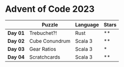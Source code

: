 # Advent of Code 2023

| 	            | Puzzle         	 | Language 	| Stars	|
|--------------|------------------|------------|----------	|
| **Day 01** 	 | Trebuchet?!    	 | Rust     	| **	|
| **Day 02** 	 | Cube Conundrum 	 | Scala 3  	| **	|
| **Day 03** 	 | Gear Ratios  	 | Scala 3  	| *	|
| **Day 04** 	 | Scratchcards  	 | Scala 3  	| **	|

